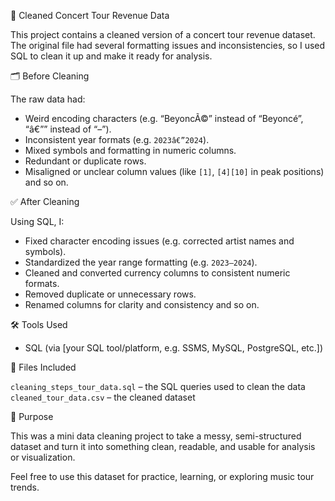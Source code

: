 🎵 Cleaned Concert Tour Revenue Data

This project contains a cleaned version of a concert tour revenue dataset. The original file had several formatting issues and inconsistencies, so I used SQL to clean it up and make it ready for analysis.

🗂️ Before Cleaning

The raw data had:
- Weird encoding characters (e.g. “BeyoncÃ©” instead of “Beyoncé”, “â€”” instead of “–”).
- Inconsistent year formats (e.g. `2023â€”2024`).
- Mixed symbols and formatting in numeric columns.
- Redundant or duplicate rows.
- Misaligned or unclear column values (like `[1]`, `[4][10]` in peak positions) and so on.

✅ After Cleaning

Using SQL, I:
- Fixed character encoding issues (e.g. corrected artist names and symbols).
- Standardized the year range formatting (e.g. `2023—2024`).
- Cleaned and converted currency columns to consistent numeric formats.
- Removed duplicate or unnecessary rows.
- Renamed columns for clarity and consistency and so on.

🛠 Tools Used

- SQL (via [your SQL tool/platform, e.g. SSMS, MySQL, PostgreSQL, etc.])

📁 Files Included

`cleaning_steps_tour_data.sql` – the SQL queries used to clean the data
`cleaned_tour_data.csv` – the cleaned dataset

🎯 Purpose

This was a mini data cleaning project to take a messy, semi-structured dataset and turn it into something clean, readable, and usable for analysis or visualization.


Feel free to use this dataset for practice, learning, or exploring music tour trends.

